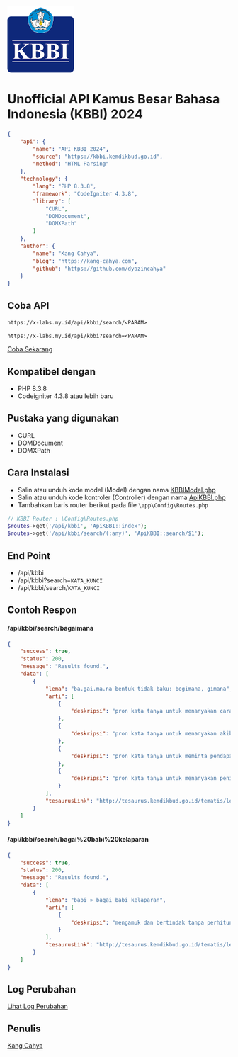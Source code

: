<img src="https://raw.githubusercontent.com/dyazincahya/API-KBBI-PHP-Codeigniter-4/main/kbbi.webp" width="150" />

# Unofficial API Kamus Besar Bahasa Indonesia (KBBI) 2024

```json
{
    "api": {
        "name": "API KBBI 2024",
        "source": "https://kbbi.kemdikbud.go.id",
        "method": "HTML Parsing"
    },
    "technology": {
        "lang": "PHP 8.3.8",
        "framework": "CodeIgniter 4.3.8",
        "library": [
            "CURL",
            "DOMDocument",
            "DOMXPath"
        ]
    },
    "author": {
        "name": "Kang Cahya",
        "blog": "https://kang-cahya.com",
        "github": "https://github.com/dyazincahya"
    }
}
```
## Coba API
```
https://x-labs.my.id/api/kbbi/search/<PARAM>
```

```
https://x-labs.my.id/api/kbbi?search=<PARAM>
```

[Coba Sekarang](https://x-labs.my.id/api/kbbi/search/demo)

## Kompatibel dengan
- PHP 8.3.8
- Codeigniter 4.3.8 atau lebih baru

## Pustaka yang digunakan
- CURL
- DOMDocument
- DOMXPath

## Cara Instalasi
- Salin atau unduh kode model (Model) dengan nama [KBBIModel.php](https://github.com/dyazincahya/API-KBBI-PHP-Codeigniter-4/blob/main/KBBIModel.php)
- Salin atau unduh kode kontroler (Controller) dengan nama [ApiKBBI.php](https://github.com/dyazincahya/API-KBBI-PHP-Codeigniter-4/blob/main/ApiKBBI.php)
- Tambahkan baris router berikut pada file ```\app\Config\Routes.php```
```php
// KBBI Router : \Config\Routes.php
$routes->get('/api/kbbi', 'ApiKBBI::index');
$routes->get('/api/kbbi/search/(:any)', 'ApiKBBI::search/$1');
```

## End Point
- /api/kbbi
- /api/kbbi?search=```KATA_KUNCI```
- /api/kbbi/search/```KATA_KUNCI```

## Contoh Respon
#### /api/kbbi/search/bagaimana
```json
{
    "success": true,
    "status": 200,
    "message": "Results found.",
    "data": [
        {
            "lema": "ba.gai.ma.na bentuk tidak baku: begimana, gimana",
            "arti": [
                {
                    "deskripsi": "pron kata tanya untuk menanyakan cara, perbuatan (lazimnya diikuti kata cara): -- caranya membeli buku dari luar negeri?"
                },
                {
                    "deskripsi": "pron kata tanya untuk menanyakan akibat suatu tindakan: -- kalau dia lari nanti?"
                },
                {
                    "deskripsi": "pron kata tanya untuk meminta pendapat dari kawan bicara (diikuti kata kalau): -- kalau kita pergi ke Puncak?"
                },
                {
                    "deskripsi": "pron kata tanya untuk menanyakan penilaian atas suatu gagasan: -- pendapatmu?"
                }
            ],
            "tesaurusLink": "http://tesaurus.kemdikbud.go.id/tematis/lema/bagaimana"
        }
    ]
}
```

#### /api/kbbi/search/bagai%20babi%20kelaparan
```json
{
    "success": true,
    "status": 200,
    "message": "Results found.",
    "data": [
        {
            "lema": "babi » bagai babi kelaparan",
            "arti": [
                {
                    "deskripsi": "mengamuk dan bertindak tanpa perhitungan"
                }
            ],
            "tesaurusLink": "http://tesaurus.kemdikbud.go.id/tematis/lema/bagai babi kelaparan"
        }
    ]
}
```

## Log Perubahan
[Lihat Log Perubahan](https://github.com/dyazincahya/API-KBBI-PHP-Codeigniter-4/releases)

## Penulis
[Kang Cahya](https://kang-cahya.com)
